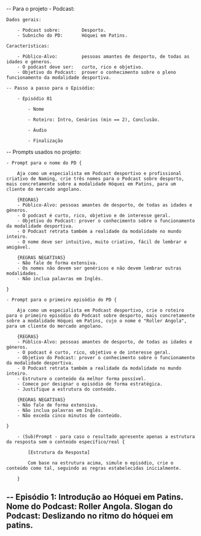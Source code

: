 -- Para o projeto - Podcast:
    
    Dados gerais:

        - Podcast sobre:        Desporto.
        - Subnicho do PD:       Hóquei em Patins.

    Características:

        - Público-Alvo:         pessoas amantes de desporto, de todas as idades e géneros.
        - O podcast deve ser:   curto, rico e objetivo.
        - Objetivo do Podcast:  prover o conhecimento sobre o pleno funcionamento da modalidade desportiva.

    -- Passo a passo para o Episódio:

        - Episódio 01

            - Nome
        
            - Roteiro: Intro, Cenários (min == 2), Conclusão.

            - Áudio

            - Finalização

-- Prompts usados no projeto:

    - Prompt para o nome do PD { 

        Aja como um especialista em Podcast desportivo e profissional criativo de Naming, crie três nomes para o Podcast sobre desporto, mais concretamente sobre a modalidade Hóquei em Patins, para um cliente do mercado angolano. 

        {REGRAS}
        - Público-Alvo: pessoas amantes de desporto, de todas as idades e géneros. 
        - O podcast é curto, rico, objetivo e de interesse geral.
        - Objetivo do Podcast: prover o conhecimento sobre o funcionamento da modalidade desportiva.
        - O Podcast retrata também a realidade da modalidade no mundo inteiro.
        - O nome deve ser intuitivo, muito criativo, fácil de lembrar e amigável. 

        {REGRAS NEGATIVAS}
        - Não fale de forma extensiva.
        - Os nomes não devem ser genéricos e não devem lembrar outras modalidades.
        - Não inclua palavras em Inglês. 

    } 

    - Prompt para o primeiro episódio do PD { 

        Aja como um especialista em Podcast desportivo, crie o roteiro para o primeiro episódio do Podcast sobre desporto, mais concretamente sobre a modalidade Hóquei em Patins, cujo o nome é "Roller Angola", para um cliente do mercado angolano. 

        {REGRAS}
        - Público-Alvo: pessoas amantes de desporto, de todas as idades e géneros. 
        - O podcast é curto, rico, objetivo e de interesse geral.
        - Objetivo do Podcast: prover o conhecimento sobre o funcionamento da modalidade desportiva.
        - O Podcast retrata também a realidade da modalidade no mundo inteiro.
        - Estruture o conteúdo da melhor forma possível.
        - Comece por designar o episódio de forma estratégica.
        - Justifique a estrutura do conteúdo.

        {REGRAS NEGATIVAS}
        - Não fale de forma extensiva.
        - Não inclua palavras em Inglês.
        - Não exceda cinco minutos de conteúdo.

    }

        - (Sub)Prompt - para caso o resultado apresente apenas a estrutura da resposta sem o conteúdo específico/real {

            [Estrutura da Resposta]

            Com base na estrutura acima, simule o episódio, crie o conteúdo como tal, seguindo as regras estabelecidas inicialmente.

        }


--
Episódio 1:           Introdução ao Hóquei em Patins.
Nome do Podcast:      Roller Angola.
Slogan do Podcast:    Deslizando no ritmo do hóquei em patins.
--
